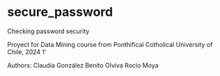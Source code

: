 # secure_password
Checking password security

Proyect for Data Mining course from Ponthifical Cotholical University of Chile, 2024 1'

Authors:
Claudia González
Benito Olviva
Rocío Moya
